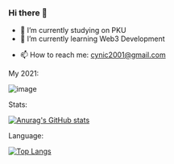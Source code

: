 ### Hi there 👋

<!--
**cynic-1/cynic-1** is a ✨ _special_ ✨ repository because its `README.md` (this file) appears on your GitHub profile.

Here are some ideas to get you started: -->

- 🔭 I’m currently studying on PKU
- 🌱 I’m currently learning Web3 Development
<!-- - 👯 I’m looking to collaborate on ...
- 🤔 I’m looking for help with ...
- 💬 Ask me about ... -->
- 📫 How to reach me: cynic2001@gmail.com
<!-- - 😄 Pronouns: ...
- ⚡ Fun fact: ...
-->

My 2021:

![image](https://user-images.githubusercontent.com/68074066/147384714-141a37be-d3b5-411c-88c9-08657e7812c0.png)

Stats:

[![Anurag's GitHub stats](https://github-readme-stats.vercel.app/api?username=cynic-1&count_private=true&show_icons=true&theme=radical)](https://github.com/anuraghazra/github-readme-stats)

Language:

[![Top Langs](https://github-readme-stats.vercel.app/api/top-langs/?username=cynic-1&layout=compact)](https://github.com/anuraghazra/github-readme-stats)
